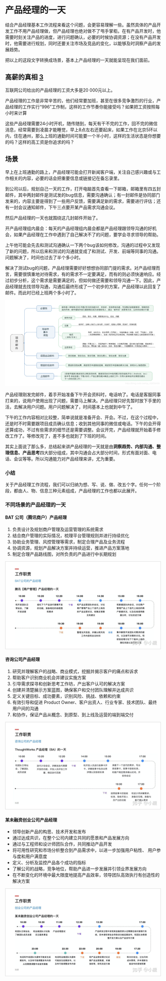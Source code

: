 # 产品经理的一天

结合产品经理基本工作流程来看这个问题，会更容易理解一些。虽然具体的产品开发工作不用产品经理做，但产品经理也绝对做不了甩手掌柜。在有产品开发时，他需要时刻关注产品的进度，进行问题确认，必要的时候协调资源；在没有产品开发时，他需要进行规划，同时还要关注市场及竞品的变化，以能够及时洞察产品的发展趋势。

把以上的这段文字转换成场景，基本上产品经理的一天就能呈现在我们面前。

## 高薪的真相 [3]

互联网公司给出的产品经理的工资大多是20 000元以上。

产品经理的工作是非常辛苦的，他们经常要加班，甚至在很多竞争激烈的行业，产品经理的工作实行“996”工作制，这样的工作节奏你能接受吗？如果把工资按照每小时来计算

这些产品经理需要24小时开机，随传随到，每天有干不完的工作，回不完的微信消息，经常需要到凌晨才能睡觉，早上8点左右还要起床，如果工作在北京5环以内，住在通州，那么上班的通勤时间可能要一个半小时，这样的生活状态是你想要的吗？这样的高工资是你追求的吗？

## 场景

早上在上班通勤的路上，产品经理可能会打开新闻客户端，关注自己感兴趣或与工作相关的内容，必要的话会把重要信息或链接记在备忘录里。

到公司以后，规划自己一天的工作，打开电脑首先查看一下邮箱，邮箱里有四五封邮件，其中两封邮件是测试发的bug信息，需要沟通确认；有一封邮件是协同部门发来的，内容主要是得到了一些用户反馈，需要满足新的需求，需要进行评估；还有一封会议通知邮件，下午三点要开某产品需求沟通会议。

然后产品经理的一天也就围绕这几封邮件开始了。

开产品经理组内晨会：每天的产品经理组内晨会都是产品经理跟领导沟通的好机会，如果产品经理在工作中遇到了自己解决不了的问题，要学会寻求领导的帮助。

上午他可能会先去和测试沟通确认一下两个bug该如何修改，沟通的过程中又发现了新的问题，所以后来和测试的沟通就变成了和测试、开发、前端等同事的沟通。问题解决了，时间也过去了半个多小时。

解决了测试bug的问题，产品经理需要好好想想协同部门提的需求。对产品经理而言，需要很慎重地对待需求，有的需求不一定要满足，而有的则必须快速响应。经过初步分析，这个需求是需要满足的，但如何做还需要和领导沟通一下。因此，产品经理就去找领导沟通，沟通后最终形成了一个初步的方案，产品经理以此回复了邮件。而此时已经上班两个多小时了。

![项目邮件基本结构[5]](../img/email_structure.png)

产品经理刚发完邮件，着手开始准备下午开会资料时，电话响了。电话是客服同事打来的，说用户使用出现了问题，需要马上解决。产品经理只好先暂时放下手里的活，去解决用户问题。用户问题解决了，时间基本上也就到中午了。

下午的工作内容相对比较整，简单说就是准备开会、开会。不过，在这个过程中，还是时不时需要跟项目成员确认信息；收到其他同事的微信或电话。下午的会开得还算成功，不过有些需求的细节还是需要调整。会议开完，产品经理就开始着手修改工作了。等修改完了，差不多也就到了下班的时间。

其实上面说了那么多，总结起来讲产品经理的一天就是由**洞察趋势、内部沟通、整理信息、产品思考**四大部分组成，其中沟通会占大部分时间，形式有面对面、电话、会议等等。所以沟通能力对产品经理来讲，尤为重要。

### 小结

关于产品经理工作流程，我们可以归纳为想、写、说、做、改五个字。任何一个阶段，都由人、物、信息三种元素组成，产品经理的工作也都以此展开。

### 不同场景的产品经理的一天

#### BAT 公司（腾讯商户）产品经理

1. 负责设计及规划商户管理及运营管理的系统需求
1. 结合商户管理的实际情况，梳理平台管理规则并进行持续优化
1. 协助业务管理、风控管理等需求，制定合理产品及业务流程
1. 协调资源，规划产品解决方案并持续运营，推进产品方案落地
1. 制定合理产品路线图，对所负责的产品进行中长期规划

![BAT 公司（腾讯商户）产品经理的一天](../img/tencent_business_PM.jpg)

#### 咨询公司产品经理

1. 研究并理解客户的战略、商业模式，挖掘并揭示客户的痛点和诉求
1. 帮助客户识别商业机会并建议实施方案
1. 引导需求探寻和创新思考工作坊，产出客户认可的解决方案
1. 创建并清楚展示方案蓝图，确保客户和交付团队理解并达成共识
1. 定义关键目标、成功要素，识别风险、挑战、依赖和约束
1. 有效引导和促进 Product Owner、客户出资人、行业专家、技术团队、最终用户间的沟通
1. 和协作，保证产品从概念、到原型、到上线及运营的端到端交付

![咨询公司产品经理的一天](../img/Consult_PM.jpg)

#### 某未融资创业公司产品经理

- 领导创新产品的构思、技术开发和发布
- 通过达成共识，在整个公司内建立共同的愿景和产品发展方向
- 通过与工程师和设计师团队合作，共同推动产品开发
- 将可用性研究和市场分析整合到产品需求中，以进一步加强用户粘性、 用户参与度和用户满意度
- 定义、分析及监控产品各个成功的指标
- 了解公司的战略，竞争地位，帮助产品进一步发展并引领业界发展方向
- 在不断变化的环境中最大限度地提高产品效率，领导团队高效执行有创造性的解决方案

![某未融资创业公司产品经理的一天](../img/startup_PM.jpg)

[1]: https://cloud.tencent.com/developer/news/58741
[2]: https://weread.qq.com/web/reader/8d232b60721a488e8d21e54k8f132430178f14e45fce0f7
[3]: https://weread.qq.com/web/reader/46532b707210fc4f465d044kc9f326d018c9f0f895fb5e4
[4]: https://www.zhihu.com/question/20596105
[5]: https://g.yuque.com/zhongguodianxinyanjiuyuan/bgso10/wbglgs

